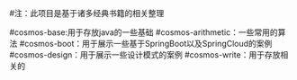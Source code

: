 #注：此项目是基于诸多经典书籍的相关整理

#cosmos-base:用于存放java的一些基础
#cosmos-arithmetic：一些常用的算法
#cosmos-boot：用于展示一些基于SpringBoot以及SpringCloud的案例
#cosmos-design：用于展示一些设计模式的案例
#cosmos-write：用于存放相关的